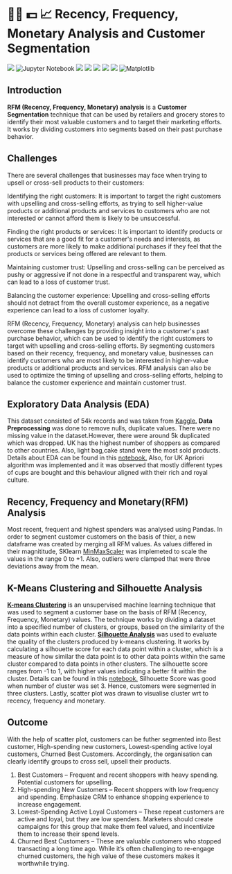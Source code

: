 # :woman_teacher: :dollar: :chart_with_upwards_trend: Recency, Frequency, Monetary Analysis and Customer Segmentation

[![](https://img.shields.io/badge/Python-FFD43B?style=for-the-badge&logo=python&logoColor=darkgreen)](https://www.python.org) 
![Jupyter Notebook](https://img.shields.io/badge/jupyter-%23FA0F00.svg?style=for-the-badge&logo=jupyter&logoColor=white)
[![](https://img.shields.io/badge/scikit_learn-F7931E?style=for-the-badge&logo=scikit-learn&logoColor=white)](https://scikit-learn.org/stable/)
[![](https://img.shields.io/badge/SciPy-654FF0?style=for-the-badge&logo=SciPy&logoColor=white)](https://www.scipy.org)
[![](https://img.shields.io/badge/Numpy-777BB4?style=for-the-badge&logo=numpy&logoColor=white)](https://numpy.org) 
[![](https://img.shields.io/badge/Pandas-2C2D72?style=for-the-badge&logo=pandas&logoColor=white)](https://pandas.pydata.org) 
[![](https://img.shields.io/badge/conda-342B029.svg?&style=for-the-badge&logo=anaconda&logoColor=white)](https://www.anaconda.com)
![Matplotlib](https://img.shields.io/badge/Matplotlib-%23ffffff.svg?style=for-the-badge&logo=Matplotlib&logoColor=black)




## Introduction 
__RFM (Recency, Frequency, Monetary) analysis__ is a __Customer Segmentation__ technique that can be used by 
retailers and grocery stores to identify their most valuable customers and to target their marketing efforts. 
It works by dividing customers into segments based on their past purchase behavior.



## Challenges
There are several challenges that businesses may face when trying to upsell or cross-sell products to their customers:

Identifying the right customers: It is important to target the right customers with upselling and cross-selling efforts, as trying to sell higher-value products or additional products and services to customers who are not interested or cannot afford them is likely to be unsuccessful.

Finding the right products or services: It is important to identify products or services that are a good fit for a customer's needs and interests, as customers are more likely to make additional purchases if they feel that the products or services being offered are relevant to them.

Maintaining customer trust: Upselling and cross-selling can be perceived as pushy or aggressive if not done in a respectful and transparent way, which can lead to a loss of customer trust.

Balancing the customer experience: Upselling and cross-selling efforts should not detract from the overall customer experience, as a negative experience can lead to a loss of customer loyalty.

RFM (Recency, Frequency, Monetary) analysis can help businesses overcome these challenges by providing insight into a customer's past purchase behavior, which can be used to identify the right customers to target with upselling and cross-selling efforts. By segmenting customers based on their recency, frequency, and monetary value, businesses can identify customers who are most likely to be interested in higher-value products or additional products and services. RFM analysis can also be used to optimize the timing of upselling and cross-selling efforts, helping to balance the customer experience and maintain customer trust.



## Exploratory Data Analysis (EDA)
This dataset consisted of 54k records and was taken from [Kaggle.](https://github.com/iqrabismii/Machine-Learning-Projects/blob/main/Item_Recommendation/Online_Retail.xlsx)
__Data Preprocessing__ was done to remove nulls, duplicate values. There were no missing value in the dataset.However, there were around
5k duplicated which was dropped. UK has the highest number of shoppers as 
compared to other countries. Also, light bag,cake stand were the most sold products. 
Details about EDA can be found in this [notebook.](https://github.com/iqrabismii/Machine-Learning-Projects/blob/main/MarketBasketAnalysis/MarketBasketAnalysis.ipynb)
Also, for UK Apriori algorithm was implemented and it was observed that mostly different types of cups are bought and this behaviour aligned with their rich and royal culture. 


## Recency, Frequency and Monetary(RFM) Analysis
Most recent, frequent and highest spenders was analysed using Pandas. In order to segment customer customers on the basis of thier, a new dataframe was 
created by merging all RFM values. As values differed in their magnititude, SKlearn [MinMaxScaler](https://scikit-learn.org/stable/modules/generated/sklearn.preprocessing.MinMaxScaler.html)
was implemeted to scale the values in the range 0 to +1. Also, 
outliers were clamped that were three deviations away from the mean. 

## K-Means Clustering and Silhouette Analysis

[__K-means Clustering__](https://scikit-learn.org/stable/modules/generated/sklearn.cluster.KMeans.html)
is an unsupervised machine learning technique that was used 
to segment a customer base on the basis of RFM (Recency, Frequency, Monetary) values.
The technique works by dividing a dataset into a specified number of clusters, or groups,
based on the similarity of the data points within each cluster.
[__Silhouette Analysis__](https://scikit-learn.org/stable/modules/generated/sklearn.metrics.silhouette_score.html)
was used to evaluate the quality of the clusters produced by k-means clustering.
It works by calculating a silhouette score for each data point within a cluster, which is a measure of how 
similar the data point is to other data points within the same cluster compared to data points in other clusters.
The silhouette score ranges from -1 to 1, with higher values indicating a better fit within the cluster.
Details can be found in this [notebook.](https://github.com/iqrabismii/Machine-Learning-Projects/blob/main/Item_Recommendation/RFM_and_Customer_Segmentation%20.ipynb)
Silhouette Score was good when number of cluster was set 3. Hence, customers were segmented in three clusters. Lastly, scatter plot was drawn to 
visualise cluster wrt to recency, frequency and monetary. 


## Outcome
With the help of scatter plot, customers can be futher segmented into Best customer, High-spending new customers, Lowest-spending active loyal customers,
Churned Best Customers. Accordingly, the organisation can clearly identify groups  to cross sell, upsell their products. 

1. Best Customers – Frequent and recent shoppers with heavy spending. Potential customers for upselling. 
2. High-spending New Customers – Recent shoppers with low frequency and spending. Emphasize CRM to enhance shopping experience to increase engagement.
3. Lowest-Spending Active Loyal Customers – These repeat customers are active and loyal, but they are low spenders.
Marketers should create campaigns for this group that make them feel valued, and incentivize them to increase their
spend levels. 
4. Churned Best Customers – These are valuable customers who stopped transacting a long time ago. While it’s often 
challenging to re-engage churned customers, the high value of these customers makes it worthwhile trying. 

